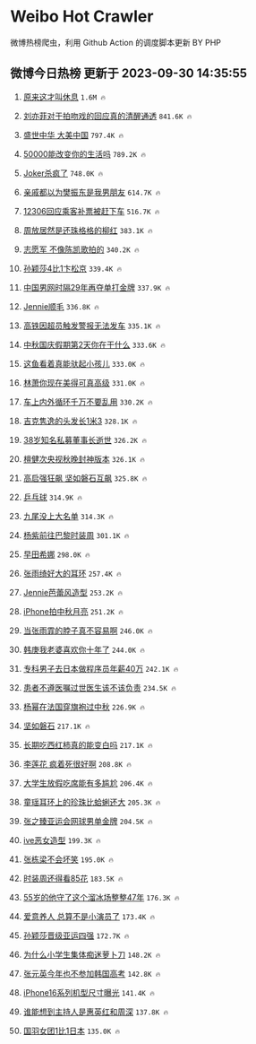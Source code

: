 # Weibo Hot Crawler 



微博热榜爬虫，利用 Github Action 的调度脚本更新 BY PHP 


## 微博今日热榜 更新于 2023-09-30 14:35:55 
1. [原来这才叫休息](https://s.weibo.com/weibo?q=%E5%8E%9F%E6%9D%A5%E8%BF%99%E6%89%8D%E5%8F%AB%E4%BC%91%E6%81%AF&t=31&band_rank=1&Refer=top) `1.6M 🔥` 

1. [刘亦菲对于拍吻戏的回应真的清醒通透](https://s.weibo.com/weibo?q=%E5%88%98%E4%BA%A6%E8%8F%B2%E5%AF%B9%E4%BA%8E%E6%8B%8D%E5%90%BB%E6%88%8F%E7%9A%84%E5%9B%9E%E5%BA%94%E7%9C%9F%E7%9A%84%E6%B8%85%E9%86%92%E9%80%9A%E9%80%8F&t=31&band_rank=2&Refer=top) `841.6K 🔥` 

1. [盛世中华 大美中国](https://s.weibo.com/weibo?q=%23%E7%9B%9B%E4%B8%96%E4%B8%AD%E5%8D%8E%20%E5%A4%A7%E7%BE%8E%E4%B8%AD%E5%9B%BD%23&t=31&band_rank=3&Refer=top) `797.4K 🔥` 

1. [50000能改变你的生活吗](https://s.weibo.com/weibo?q=%2350000%E8%83%BD%E6%94%B9%E5%8F%98%E4%BD%A0%E7%9A%84%E7%94%9F%E6%B4%BB%E5%90%97%23&t=31&band_rank=4&Refer=top) `789.2K 🔥` 

1. [Joker杀疯了](https://s.weibo.com/weibo?q=%23Joker%E6%9D%80%E7%96%AF%E4%BA%86%23&t=31&band_rank=5&Refer=top) `748.0K 🔥` 

1. [亲戚都以为樊振东是我男朋友](https://s.weibo.com/weibo?q=%23%E4%BA%B2%E6%88%9A%E9%83%BD%E4%BB%A5%E4%B8%BA%E6%A8%8A%E6%8C%AF%E4%B8%9C%E6%98%AF%E6%88%91%E7%94%B7%E6%9C%8B%E5%8F%8B%23&t=31&band_rank=6&Refer=top) `614.7K 🔥` 

1. [12306回应乘客补票被赶下车](https://s.weibo.com/weibo?q=%2312306%E5%9B%9E%E5%BA%94%E4%B9%98%E5%AE%A2%E8%A1%A5%E7%A5%A8%E8%A2%AB%E8%B5%B6%E4%B8%8B%E8%BD%A6%23&t=31&band_rank=7&Refer=top) `516.7K 🔥` 

1. [周放居然是还珠格格的柳红](https://s.weibo.com/weibo?q=%23%E5%91%A8%E6%94%BE%E5%B1%85%E7%84%B6%E6%98%AF%E8%BF%98%E7%8F%A0%E6%A0%BC%E6%A0%BC%E7%9A%84%E6%9F%B3%E7%BA%A2%23&t=31&band_rank=8&Refer=top) `383.1K 🔥` 

1. [志愿军 不像陈凯歌拍的](https://s.weibo.com/weibo?q=%E5%BF%97%E6%84%BF%E5%86%9B%20%E4%B8%8D%E5%83%8F%E9%99%88%E5%87%AF%E6%AD%8C%E6%8B%8D%E7%9A%84&t=31&band_rank=9&Refer=top) `340.2K 🔥` 

1. [孙颖莎4比1卞松京](https://s.weibo.com/weibo?q=%23%E5%AD%99%E9%A2%96%E8%8E%8E4%E6%AF%941%E5%8D%9E%E6%9D%BE%E4%BA%AC%23&t=31&band_rank=10&Refer=top) `339.4K 🔥` 

1. [中国男网时隔29年再夺单打金牌](https://s.weibo.com/weibo?q=%23%E4%B8%AD%E5%9B%BD%E7%94%B7%E7%BD%91%E6%97%B6%E9%9A%9429%E5%B9%B4%E5%86%8D%E5%A4%BA%E5%8D%95%E6%89%93%E9%87%91%E7%89%8C%23&t=31&band_rank=11&Refer=top) `337.9K 🔥` 

1. [Jennie顺毛](https://s.weibo.com/weibo?q=%23Jennie%E9%A1%BA%E6%AF%9B%23&t=31&band_rank=12&Refer=top) `336.8K 🔥` 

1. [高铁因超员触发警报无法发车](https://s.weibo.com/weibo?q=%23%E9%AB%98%E9%93%81%E5%9B%A0%E8%B6%85%E5%91%98%E8%A7%A6%E5%8F%91%E8%AD%A6%E6%8A%A5%E6%97%A0%E6%B3%95%E5%8F%91%E8%BD%A6%23&t=31&band_rank=13&Refer=top) `335.1K 🔥` 

1. [中秋国庆假期第2天你在干什么](https://s.weibo.com/weibo?q=%23%E4%B8%AD%E7%A7%8B%E5%9B%BD%E5%BA%86%E5%81%87%E6%9C%9F%E7%AC%AC2%E5%A4%A9%E4%BD%A0%E5%9C%A8%E5%B9%B2%E4%BB%80%E4%B9%88%23&t=31&band_rank=14&Refer=top) `333.6K 🔥` 

1. [这鱼看着真能驮起小孩儿](https://s.weibo.com/weibo?q=%23%E8%BF%99%E9%B1%BC%E7%9C%8B%E7%9D%80%E7%9C%9F%E8%83%BD%E9%A9%AE%E8%B5%B7%E5%B0%8F%E5%AD%A9%E5%84%BF%23&t=31&band_rank=15&Refer=top) `333.0K 🔥` 

1. [林萧你现在美得可真高级](https://s.weibo.com/weibo?q=%23%E6%9E%97%E8%90%A7%E4%BD%A0%E7%8E%B0%E5%9C%A8%E7%BE%8E%E5%BE%97%E5%8F%AF%E7%9C%9F%E9%AB%98%E7%BA%A7%23&t=31&band_rank=16&Refer=top) `331.0K 🔥` 

1. [车上内外循环千万不要乱用](https://s.weibo.com/weibo?q=%E8%BD%A6%E4%B8%8A%E5%86%85%E5%A4%96%E5%BE%AA%E7%8E%AF%E5%8D%83%E4%B8%87%E4%B8%8D%E8%A6%81%E4%B9%B1%E7%94%A8&t=31&band_rank=17&Refer=top) `330.2K 🔥` 

1. [吉克隽逸的头发长1米3](https://s.weibo.com/weibo?q=%23%E5%90%89%E5%85%8B%E9%9A%BD%E9%80%B8%E7%9A%84%E5%A4%B4%E5%8F%91%E9%95%BF1%E7%B1%B33%23&t=31&band_rank=18&Refer=top) `328.1K 🔥` 

1. [38岁知名私募董事长逝世](https://s.weibo.com/weibo?q=%2338%E5%B2%81%E7%9F%A5%E5%90%8D%E7%A7%81%E5%8B%9F%E8%91%A3%E4%BA%8B%E9%95%BF%E9%80%9D%E4%B8%96%23&t=31&band_rank=19&Refer=top) `326.2K 🔥` 

1. [檀健次央视秋晚封神版本](https://s.weibo.com/weibo?q=%E6%AA%80%E5%81%A5%E6%AC%A1%E5%A4%AE%E8%A7%86%E7%A7%8B%E6%99%9A%E5%B0%81%E7%A5%9E%E7%89%88%E6%9C%AC&t=31&band_rank=20&Refer=top) `326.1K 🔥` 

1. [高启强狂飙 坚如磐石互飙](https://s.weibo.com/weibo?q=%E9%AB%98%E5%90%AF%E5%BC%BA%E7%8B%82%E9%A3%99%20%E5%9D%9A%E5%A6%82%E7%A3%90%E7%9F%B3%E4%BA%92%E9%A3%99&t=31&band_rank=21&Refer=top) `325.8K 🔥` 

1. [乒乓球](https://s.weibo.com/weibo?q=%E4%B9%92%E4%B9%93%E7%90%83&t=31&band_rank=22&Refer=top) `314.9K 🔥` 

1. [九尾没上大名单](https://s.weibo.com/weibo?q=%23%E4%B9%9D%E5%B0%BE%E6%B2%A1%E4%B8%8A%E5%A4%A7%E5%90%8D%E5%8D%95%23&t=31&band_rank=23&Refer=top) `314.3K 🔥` 

1. [杨紫前往巴黎时装周](https://s.weibo.com/weibo?q=%23%E6%9D%A8%E7%B4%AB%E5%89%8D%E5%BE%80%E5%B7%B4%E9%BB%8E%E6%97%B6%E8%A3%85%E5%91%A8%23&t=31&band_rank=24&Refer=top) `301.1K 🔥` 

1. [早田希娜](https://s.weibo.com/weibo?q=%E6%97%A9%E7%94%B0%E5%B8%8C%E5%A8%9C&t=31&band_rank=25&Refer=top) `298.0K 🔥` 

1. [张雨绮好大的耳环](https://s.weibo.com/weibo?q=%23%E5%BC%A0%E9%9B%A8%E7%BB%AE%E5%A5%BD%E5%A4%A7%E7%9A%84%E8%80%B3%E7%8E%AF%23&t=31&band_rank=26&Refer=top) `257.4K 🔥` 

1. [Jennie芭蕾风造型](https://s.weibo.com/weibo?q=%23Jennie%E8%8A%AD%E8%95%BE%E9%A3%8E%E9%80%A0%E5%9E%8B%23&t=31&band_rank=27&Refer=top) `253.2K 🔥` 

1. [iPhone拍中秋月亮](https://s.weibo.com/weibo?q=iPhone%E6%8B%8D%E4%B8%AD%E7%A7%8B%E6%9C%88%E4%BA%AE&t=31&band_rank=28&Refer=top) `251.2K 🔥` 

1. [当张雨霏的脖子真不容易啊](https://s.weibo.com/weibo?q=%23%E5%BD%93%E5%BC%A0%E9%9B%A8%E9%9C%8F%E7%9A%84%E8%84%96%E5%AD%90%E7%9C%9F%E4%B8%8D%E5%AE%B9%E6%98%93%E5%95%8A%23&t=31&band_rank=29&Refer=top) `246.0K 🔥` 

1. [韩庚我老婆喜欢你十年了](https://s.weibo.com/weibo?q=%23%E9%9F%A9%E5%BA%9A%E6%88%91%E8%80%81%E5%A9%86%E5%96%9C%E6%AC%A2%E4%BD%A0%E5%8D%81%E5%B9%B4%E4%BA%86%23&t=31&band_rank=30&Refer=top) `244.0K 🔥` 

1. [专科男子去日本做程序员年薪40万](https://s.weibo.com/weibo?q=%23%E4%B8%93%E7%A7%91%E7%94%B7%E5%AD%90%E5%8E%BB%E6%97%A5%E6%9C%AC%E5%81%9A%E7%A8%8B%E5%BA%8F%E5%91%98%E5%B9%B4%E8%96%AA40%E4%B8%87%23&t=31&band_rank=31&Refer=top) `242.1K 🔥` 

1. [患者不遵医嘱过世医生该不该负责](https://s.weibo.com/weibo?q=%23%E6%82%A3%E8%80%85%E4%B8%8D%E9%81%B5%E5%8C%BB%E5%98%B1%E8%BF%87%E4%B8%96%E5%8C%BB%E7%94%9F%E8%AF%A5%E4%B8%8D%E8%AF%A5%E8%B4%9F%E8%B4%A3%23&t=31&band_rank=32&Refer=top) `234.5K 🔥` 

1. [杨幂在法国穿旗袍过中秋](https://s.weibo.com/weibo?q=%23%E6%9D%A8%E5%B9%82%E5%9C%A8%E6%B3%95%E5%9B%BD%E7%A9%BF%E6%97%97%E8%A2%8D%E8%BF%87%E4%B8%AD%E7%A7%8B%23&t=31&band_rank=33&Refer=top) `226.9K 🔥` 

1. [坚如磐石](https://s.weibo.com/weibo?q=%E5%9D%9A%E5%A6%82%E7%A3%90%E7%9F%B3&t=31&band_rank=34&Refer=top) `217.1K 🔥` 

1. [长期吃西红柿真的能变白吗](https://s.weibo.com/weibo?q=%23%E9%95%BF%E6%9C%9F%E5%90%83%E8%A5%BF%E7%BA%A2%E6%9F%BF%E7%9C%9F%E7%9A%84%E8%83%BD%E5%8F%98%E7%99%BD%E5%90%97%23&t=31&band_rank=35&Refer=top) `217.1K 🔥` 

1. [李莲花 疯着死很好啊](https://s.weibo.com/weibo?q=%E6%9D%8E%E8%8E%B2%E8%8A%B1%20%E7%96%AF%E7%9D%80%E6%AD%BB%E5%BE%88%E5%A5%BD%E5%95%8A&t=31&band_rank=36&Refer=top) `208.8K 🔥` 

1. [大学生放假吃席能有多尴尬](https://s.weibo.com/weibo?q=%E5%A4%A7%E5%AD%A6%E7%94%9F%E6%94%BE%E5%81%87%E5%90%83%E5%B8%AD%E8%83%BD%E6%9C%89%E5%A4%9A%E5%B0%B4%E5%B0%AC&t=31&band_rank=37&Refer=top) `206.4K 🔥` 

1. [童瑶耳环上的珍珠比蛤蜊还大](https://s.weibo.com/weibo?q=%23%E7%AB%A5%E7%91%B6%E8%80%B3%E7%8E%AF%E4%B8%8A%E7%9A%84%E7%8F%8D%E7%8F%A0%E6%AF%94%E8%9B%A4%E8%9C%8A%E8%BF%98%E5%A4%A7%23&t=31&band_rank=38&Refer=top) `205.3K 🔥` 

1. [张之臻亚运会网球男单金牌](https://s.weibo.com/weibo?q=%23%E5%BC%A0%E4%B9%8B%E8%87%BB%E4%BA%9A%E8%BF%90%E4%BC%9A%E7%BD%91%E7%90%83%E7%94%B7%E5%8D%95%E9%87%91%E7%89%8C%23&t=31&band_rank=39&Refer=top) `204.5K 🔥` 

1. [ive恶女造型](https://s.weibo.com/weibo?q=%23ive%E6%81%B6%E5%A5%B3%E9%80%A0%E5%9E%8B%23&t=31&band_rank=40&Refer=top) `199.3K 🔥` 

1. [张栋梁不会坏笑](https://s.weibo.com/weibo?q=%23%E5%BC%A0%E6%A0%8B%E6%A2%81%E4%B8%8D%E4%BC%9A%E5%9D%8F%E7%AC%91%23&t=31&band_rank=41&Refer=top) `195.0K 🔥` 

1. [时装周还得看85花](https://s.weibo.com/weibo?q=%23%E6%97%B6%E8%A3%85%E5%91%A8%E8%BF%98%E5%BE%97%E7%9C%8B85%E8%8A%B1%23&t=31&band_rank=42&Refer=top) `183.5K 🔥` 

1. [55岁的他守了这个溜冰场整整47年](https://s.weibo.com/weibo?q=%2355%E5%B2%81%E7%9A%84%E4%BB%96%E5%AE%88%E4%BA%86%E8%BF%99%E4%B8%AA%E6%BA%9C%E5%86%B0%E5%9C%BA%E6%95%B4%E6%95%B447%E5%B9%B4%23&t=31&band_rank=43&Refer=top) `176.3K 🔥` 

1. [爱意养人 总算不是小演员了](https://s.weibo.com/weibo?q=%E7%88%B1%E6%84%8F%E5%85%BB%E4%BA%BA%20%E6%80%BB%E7%AE%97%E4%B8%8D%E6%98%AF%E5%B0%8F%E6%BC%94%E5%91%98%E4%BA%86&t=31&band_rank=44&Refer=top) `173.4K 🔥` 

1. [孙颖莎晋级亚运四强](https://s.weibo.com/weibo?q=%23%E5%AD%99%E9%A2%96%E8%8E%8E%E6%99%8B%E7%BA%A7%E4%BA%9A%E8%BF%90%E5%9B%9B%E5%BC%BA%23&t=31&band_rank=45&Refer=top) `172.7K 🔥` 

1. [为什么小学生集体痴迷萝卜刀](https://s.weibo.com/weibo?q=%23%E4%B8%BA%E4%BB%80%E4%B9%88%E5%B0%8F%E5%AD%A6%E7%94%9F%E9%9B%86%E4%BD%93%E7%97%B4%E8%BF%B7%E8%90%9D%E5%8D%9C%E5%88%80%23&t=31&band_rank=46&Refer=top) `148.2K 🔥` 

1. [张元英今年也不参加韩国高考](https://s.weibo.com/weibo?q=%23%E5%BC%A0%E5%85%83%E8%8B%B1%E4%BB%8A%E5%B9%B4%E4%B9%9F%E4%B8%8D%E5%8F%82%E5%8A%A0%E9%9F%A9%E5%9B%BD%E9%AB%98%E8%80%83%23&t=31&band_rank=47&Refer=top) `142.8K 🔥` 

1. [iPhone16系列机型尺寸曝光](https://s.weibo.com/weibo?q=%23iPhone16%E7%B3%BB%E5%88%97%E6%9C%BA%E5%9E%8B%E5%B0%BA%E5%AF%B8%E6%9B%9D%E5%85%89%23&t=31&band_rank=48&Refer=top) `141.4K 🔥` 

1. [谁能想到主持人是惠英红和周深](https://s.weibo.com/weibo?q=%23%E8%B0%81%E8%83%BD%E6%83%B3%E5%88%B0%E4%B8%BB%E6%8C%81%E4%BA%BA%E6%98%AF%E6%83%A0%E8%8B%B1%E7%BA%A2%E5%92%8C%E5%91%A8%E6%B7%B1%23&t=31&band_rank=49&Refer=top) `137.8K 🔥` 

1. [国羽女团1比1日本](https://s.weibo.com/weibo?q=%23%E5%9B%BD%E7%BE%BD%E5%A5%B3%E5%9B%A21%E6%AF%941%E6%97%A5%E6%9C%AC%23&t=31&band_rank=50&Refer=top) `135.0K 🔥` 

